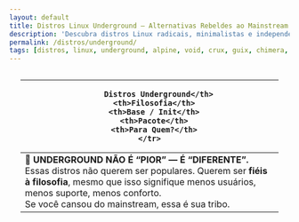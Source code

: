 ```yaml
---
layout: default
title: Distros Linux Underground — Alternativas Rebeldes ao Mainstream
description: 'Descubra distros Linux radicais, minimalistas e independentes: Alpine, Void, CRUX, Guix, Chimera e mais — fora do mainstream, cheias de atitude.'
permalink: /distros/underground/
tags: [distros, linux, underground, alpine, void, crux, guix, chimera, alternativas, rebeldes]
---
```







<section class="post-content">





<div style="overflow-x: auto; padding: 0 20px;">
  <table class="evergreen-table">
  <thead>
    <tr>
      <th>
      
        Distros Underground</th>
      <th>Filosofia</th>
      <th>Base / Init</th>
      <th>Pacote</th>
      <th>Para Quem?</th>
    </tr>
  </thead>
  <tbody>
    <tr>
      <td data-label="
      
        Distros Underground"><strong>Alpine Linux</strong></td>
      <td data-label="Filosofia">Leveza extrema. Segurança. Containers.</td>
      <td data-label="Base / Init">musl libc + OpenRC</td>
      <td data-label="Pacote"><code>apk</code></td>
      <td data-label="Para Quem?">DevOps, containers, servidores minimalistas</td>
    </tr>
    <tr>
      <td data-label="
      
        Distros Underground"><strong>Void Linux</strong></td>
      <td data-label="Filosofia">Independente. Runit. Liberdade total.</td>
      <td data-label="Base / Init">glibc/musl + Runit</td>
      <td data-label="Pacote"><code>xbps</code></td>
      <td data-label="Para Quem?">Quem odeia systemd e ama simplicidade</td>
    </tr>
    <tr>
      <td data-label="
      
        Distros Underground"><strong>CRUX</strong></td>
      <td data-label="Filosofia">KISS. Feito para experts. Compila tudo.</td>
      <td data-label="Base / Init">glibc + BSD-style init</td>
      <td data-label="Pacote">Ports (compilação)</td>
      <td data-label="Para Quem?">Gurus que querem controle total</td>
    </tr>
    <tr>
      <td data-label="
      
        Distros Underground"><strong>Hyperbola GNU/Linux-libre</strong></td>
      <td data-label="Filosofia">100% software livre. Sem blobs. Ética radical.</td>
      <td data-label="Base / Init">Parabola (Arch) + OpenRC</td>
      <td data-label="Pacote"><code>pacman</code></td>
      <td data-label="Para Quem?">Defensores da liberdade de software</td>
    </tr>
    <tr>
      <td data-label="
      
        Distros Underground"><strong>Dragora GNU/Linux-Libre</strong></td>
      <td data-label="Filosofia">GNU puro. Simples. Independente.</td>
      <td data-label="Base / Init">glibc + BSD init</td>
      <td data-label="Pacote">Dragora Package Tool</td>
      <td data-label="Para Quem?">Quem quer fugir de Debian/RedHat/Arch</td>
    </tr>
    <tr>
      <td data-label="
      
        Distros Underground"><strong>Guix System</strong></td>
      <td data-label="Filosofia">Funcional. Reproducível. Declarativo.</td>
      <td data-label="Base / Init">GNU Guix (Nix-like) + Shepherd</td>
      <td data-label="Pacote"><code>guix</code></td>
      <td data-label="Para Quem?">Cientistas, programadores funcionais</td>
    </tr>
    <tr>
      <td data-label="
      
        Distros Underground"><strong>Chimera Linux</strong></td>
      <td data-label="Filosofia">Híbrido Linux/BSD. Moderno. Experimental.</td>
      <td data-label="Base / Init">LLVM libc + dinit</td>
      <td data-label="Pacote"><code>apko</code> (inspirado em apk)</td>
      <td data-label="Para Quem?">Early adopters, curiosos de BSD + Linux</td>
    </tr>
    <tr>
      <td data-label="
      
        Distros Underground"><strong>Adélie Linux</strong></td>
      <td data-label="Filosofia">Velocidade em hardware antigo. PowerPC, ARM, x86.</td>
      <td data-label="Base / Init">musl + OpenRC</td>
      <td data-label="Pacote"><code>apk</code></td>
      <td data-label="Para Quem?">Reviver hardware antigo com Linux moderno</td>
    </tr>
    <tr>
      <td data-label="
      
        Distros Underground"><strong>Devuan</strong></td>
      <td data-label="Filosofia">Debian sem systemd. Liberdade de init.</td>
      <td data-label="Base / Init">Debian + sysvinit/OpenRC/runit</td>
      <td data-label="Pacote"><code>apt</code></td>
      <td data-label="Para Quem?">Quem ama Debian, mas odeia systemd</td>
    </tr>
    <tr>
      <td data-label="
      
        Distros Underground"><strong>Artix Linux</strong></td>
      <td data-label="Filosofia">Arch sem systemd. Escolha seu init.</td>
      <td data-label="Base / Init">Arch + OpenRC/runit/s6</td>
      <td data-label="Pacote"><code>pacman</code></td>
      <td data-label="Para Quem?">Arch users que querem liberdade de init</td>
    </tr>
    <tr>
      <td data-label="
      
        Distros Underground"><strong>Alpine + postmarketOS</strong></td>
      <td data-label="Filosofia">Reviver celulares com Linux real.</td>
      <td data-label="Base / Init">musl + OpenRC</td>
      <td data-label="Pacote"><code>apk</code></td>
      <td data-label="Para Quem?">Hackers de hardware móvel, celulares antigos</td>
    </tr>
    <tr>
      <td data-label="
      
        Distros Underground"><strong>Bedrock Linux</strong></td>
      <td data-label="Filosofia">Misture Debian, Arch, Alpine... tudo junto.</td>
      <td data-label="Base / Init">Meta-distro (strata)</td>
      <td data-label="Pacote">Todos (apt, pacman, apk, etc)</td>
      <td data-label="Para Quem?">Quem quer o melhor de cada mundo, junto</td>
    </tr>
  </tbody>
</table>
</div>


<blockquote style="background: #1a1a1a; padding: 20px; border-left: 4px solid #ff5555; margin: 2rem; font-family: monospace; color: #e0e0e0;">
  <strong>🐧 UNDERGROUND NÃO É “PIOR” — É “DIFERENTE”.</strong><br>
  Essas distros não querem ser populares. Querem ser <strong>fiéis à filosofia</strong>, mesmo que isso signifique menos usuários, menos suporte, menos conforto.<br>
  Se você cansou do mainstream, essa é sua tribo.
</blockquote>
</section>

<script type="application/ld+json">
{
  "@context": "https://schema.org",
  "@type": "CollectionPage",
  "name": "Distros Linux Underground — Alternativas Rebeldes ao Mainstream",
  "description": "Guia de distros Linux radicais, minimalistas e independentes — como Alpine, Void, CRUX, Guix, Chimera — fora do mainstream, para quem quer liberdade e controle.",
  "url": "{{ page.url | absolute_url }}",
  "mainEntity": {
    "@type": "ItemList",
    "itemListElement": [
      {
        "@type": "SoftwareApplication",
        "name": "Alpine Linux",
        "applicationCategory": "Linux Distribution"
      },
      {
        "@type": "SoftwareApplication",
        "name": "Void Linux",
        "applicationCategory": "Linux Distribution"
      },
      {
        "@type": "SoftwareApplication",
        "name": "CRUX",
        "applicationCategory": "Linux Distribution"
      }
      // ... adicione mais conforme necessário
    ]
  }
}
</script>


